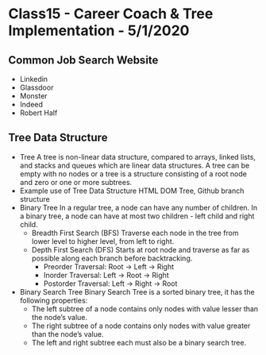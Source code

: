 # Class15 - Career Coach & Tree Implementation - 5/1/2020

## Common Job Search Website
* Linkedin
* Glassdoor
* Monster
* Indeed
* Robert Half

## Tree Data Structure
* Tree
A tree is non-linear data structure, compared to arrays, linked lists, and stacks and queues which are linear data structures. A tree can be empty with no nodes or a tree is a structure consisting of a root node and zero or one or more subtrees.
* Example use of Tree Data Structure
HTML DOM Tree, Github branch structure
* Binary Tree
In a regular tree, a node can have any number of children. In a binary tree, a node can have at most two children - left child and right child. 
  * Breadth First Search (BFS)
  Traverse each node in the tree from lower level to higher level, from left to right.
  * Depth First Search (DFS)
  Starts at root node and traverse as far as possible along each branch before backtracking.
    * Preorder Traversal: Root -> Left -> Right
    * Inorder Traversal: Left -> Root -> Right
    * Postorder Traversal: Left -> Right -> Root
* Binary Search Tree
Binary Search Tree is a sorted binary tree, it has the following properties:
  * The left subtree of a node contains only nodes with value lesser than the node’s value.
  * The right subtree of a node contains only nodes with value greater than the node’s value.
  * The left and right subtree each must also be a binary search tree.